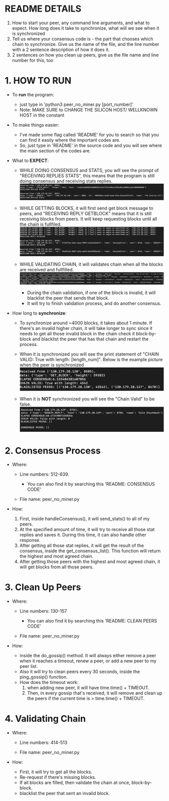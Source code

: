 # README DETAILS

1. How to start your peer, any command line arguments, and what to expect. How long does it take to synchronize, what will we see when it is synchronized
2. Tell us where your consensus code is - the part that chooses which chain to synchronize. Give us the name of the file, and the line number with a 2 sentence description of how it does it.
3. 2 sentences on how you clean up peers, give us the file name and line number for this, too

# 1. HOW TO RUN

- To **run** the program:

  - just type in 'python3 peer_no_miner.py [port_number]'
  - Note: MAKE SURE to CHANGE THE SILICON HOST/ WELLKNOWN HOST in the constant

- To make things easier:

  - I've made some flag called 'README' for you to search so that you can find it easily where the important codes are.
  - So, just type in 'README' in the source code and you will see where the main section of the codes are.

- What to **EXPECT**:

  - WHILE DOING CONSENSUS and STATS, you will see the prompt of "RECEIVING REPLIES STATS", this means that the program is still doing consensus and receiving stats replies.
    ![Alt text](image-2.png)

  - WHILE GETTING BLOCKS, it will first send get block message to peers, and "RECEIVING REPLY GETBLOCK" means that it is still receiving blocks from peers. It will keep requesting blocks until all the chain is fullfiled.
    ![Alt text](image-3.png)

  - WHILE VALIDATING CHAIN, it will validates chain when all the blocks are received and fullfilled.
    ![Alt text](image-4.png)

    - During the chain validation, if one of the block is invalid, it will blacklist the peer that sends that block.
    - It will try to finish validation process, and do another consensus.

- How long to **synchronize**:

  - To synchronize around ~4000 blocks, it takes about 1 minute. If there's an invalid higher chain, it will take longer to sync since it needs to get all those invalid block in the chain check it block-by-block and blacklist the peer that has that chain and restart the process.

  - When it is synchronized you will see the print statement of "CHAIN VALID: True with length: [length_num]". Below is the example picture when the peer is synchronized ![Alt text](image.png)
  - When it is **NOT** synchronized you will see the "Chain Valid" to be false.
    ![Alt text](image-1.png)

# 2. Consensus Process

- Where:

  - Line numbers: 512-639.

    - You can also find it by searching this 'README: CONSENSUS CODE'

  - File name: peer_no_miner.py

- How:
  1. First, inside handleConsensus(), it will send_stats() to all of my peers.
  2. At the specified amount of time, it will try to receive all those stat replies and saves it. During this time, it can also handle other response.
  3. After getting all those stat replies, it will get the result of the consensus, inside the get_consensus_list(). This function will return the highest and most agreed chain.
  4. After getting those peers with the highest and most agreed chain, it will get blocks from all those peers.

# 3. Clean Up Peers

- Where:

  - Line numbers: 130-157

    - You can also find it by searching this 'README: CLEAN PEERS CODE'

  - File name: peer_no_miner.py

- How:
  - inside the do_gossip() method. It will always either remove a peer when it reaches a timeout, renew a peer, or add a new peer to my peer list.
  - Also it will try to clean peers every 30 seconds, inside the ping_gossip() function.
  - How does the timeout work:
    1. when adding new peer, it will have time.time() + TIMEOUT.
    2. Then, in every gossip that's received, it will remove and clean up the peers if the current time is > time.time() + TIMEOUT.

# 4. Validating Chain
- Where: 
  - Line numbers: 414-513

  - File name: peer_no_miner.py

- How:
  - First, it will try to get all the blocks.
  - Re-request if there's missing blocks.
  - If all blocks are filled, then validate the chain at once, block-by-block.
  - blacklist the peer that sent an invalid block.